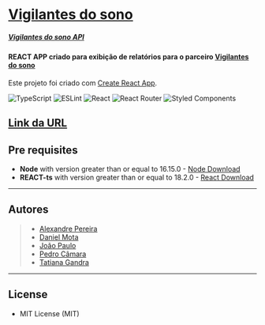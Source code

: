# [Vigilantes do sono](http://localhost:3000)

##### [Vigilantes do sono API](http://localhost:3333)

#### REACT APP criado para exibição de relatórios para o parceiro [Vigilantes do sono](https://www.vigilantesdosono.com/)

Este projeto foi criado com [Create React App](https://github.com/facebook/create-react-app).

![TypeScript](https://img.shields.io/badge/typescript-%23007ACC.svg?style=for-the-badge&logo=typescript&logoColor=white)
![ESLint](https://img.shields.io/badge/ESLint-4B3263?style=for-the-badge&logo=eslint&logoColor=white)
![React](https://img.shields.io/badge/react-%2320232a.svg?style=for-the-badge&logo=react&logoColor=%2361DAFB)
![React Router](https://img.shields.io/badge/React_Router-CA4245?style=for-the-badge&logo=react-router&logoColor=white)
![Styled Components](https://img.shields.io/badge/styled--components-DB7093?style=for-the-badge&logo=styled-components&logoColor=white) 

## [Link da URL](https://vigilantesdosono-dashboard.vercel.app/)

## Pre requisites

-   **Node** with version greater than or equal to 16.15.0 - [Node Download](https://nodejs.org/pt-br/download/)
-   **REACT-ts** with version greater than or equal to 18.2.0 - [React Download](https://reactjs.org/docs/)

---

## Autores

> -   [Alexandre Pereira](https://github.com/Malkavianson)
> -   [Daniel Mota](https://github.com/danielmota83)
> -   [João Paulo]()
> -   [Pedro Câmara](https://github.com/phcPedro)
> -   [Tatiana Gandra](https://github.com/tatylima)

---

## License

-   MIT License (MIT)
